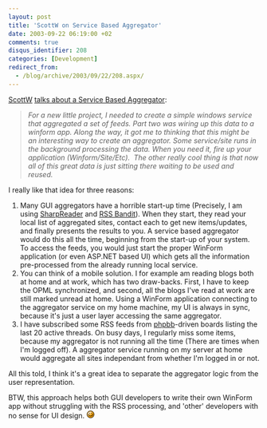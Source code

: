 ```yaml
---
layout: post
title: 'ScottW on Service Based Aggregator'
date: 2003-09-22 06:19:00 +02
comments: true
disqus_identifier: 208
categories: [Development]
redirect_from:
  - /blog/archive/2003/09/22/208.aspx/
---
```


[ScottW](http://scottwater.com/) [talks about a Service Based Aggregator](http://scottwater.com/blog/posts/9981.aspx):

> *For a new little project, I needed to create a simple windows service that aggregated a set of feeds. Part two was wiring up this data to a winform app. Along the way, it got me to thinking that this might be an interesting way to create an aggregator. Some service/site runs in the background processing the data. When you need it, fire up your application (Winform/Site/Etc).  The other really cool thing is that now all of this great data is just sitting there waiting to be used and reused.*

I really like that idea for three reasons:

1.  Many GUI aggregators have a horrible start-up time (Precisely, I am using [SharpReader](http://www.sharpreader.net/) and [RSS Bandit](http://www.rssbandit.org)). When they start, they read your local list of aggregated sites, contact each to get new items/updates, and finally presents the results to you.
    A service based aggregator would do this all the time, beginning from the start-up of your system. To access the feeds, you would just start the proper WinForm application (or even ASP.NET based UI) which gets all the information pre-processed from the already running local service.
2.  You can think of a mobile solution. I for example am reading blogs both at home and at work, which has two draw-backs. First, I have to keep the OPML synchronized, and second, all the blogs I've read at work are still marked unread at home. Using a WinForm application connecting to the aggregator service on my home machine, my UI is always in sync, because it's just a user layer accessing the same aggregator.
3.  I have subscribed some RSS feeds from [phpbb](http://www.phpbb.com/)-driven boards listing the last 20 active threads. On busy days, I regularly miss some items, because my aggregator is not running all the time (There are times when I'm logged off). A aggregator service running on my server at home would aggregate all sites independant from whether I'm logged in or not.

All this told, I think it's a great idea to separate the aggregator logic from the user representation.

BTW, this approach helps both GUI developers to write their own WinForm app without struggling with the RSS processing, and 'other' developers with no sense for UI design. ![Smiley](/files/archive/smiley_smile.gif)

